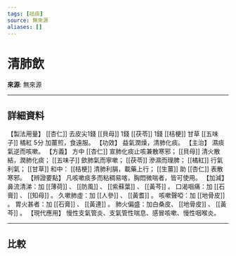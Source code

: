 ```yaml
---
tags: [祛痰]
source: 無來源
aliases: []
---
```


# 清肺飲

**來源**: 無來源  

---

## 詳細資料
【製法用量】 [[杏仁]] 去皮尖1錢 [[貝母]] 1錢 [[茯苓]] 1錢 [[桔梗]] 甘草 [[五味子]] 橘紅
5分
加薑煎，食遠服。
【功效】
益氣潤燥，清肺化痰。
【主治】
濕痰氣逆而咳嗽。
【方義】
方中 [[杏仁]] 宣肺化痰止咳兼散寒邪； [[貝母]] 清火散結，潤肺化痰； [[五味子]] 歛肺氣而寧嗽； [[茯苓]] 滲濕而理脾； [[橘紅]] 行氣利氣； [[甘草]] 和中： [[桔梗]] 清肺利膈，載藥上行； [[生薑]] 助 [[杏仁]] 表散寒邪。
【辨證要點】
凡咳嗽痰多而粘稠易喀，胸悶微喘者，皆可使用。
【加減】
鼻流清涕：加 [[薄荷]] 、 [[防風]] 、 [[紫蘇葉]] 、 [[黃芩]] 。
口渴咽痛：加 [[石膏]] 、 [[知母]] 。
久嗽肺虛：加 [[人參]] 、 [[黃耆]] 。
咳嗽聲啞：加 [[地骨皮]] 。
胃火甚者：加 [[石膏]] 、 [[黃連]] 。
肺火偏盛：加白桑皮、 [[地骨皮]] 、 [[黃芩]] 。
【現代應用】
慢性支氣管炎、支氣管性喘息、感冒咳嗽、慢性咽喉炎。

---

## 比較
